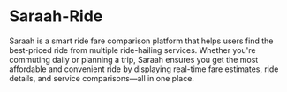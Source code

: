 # Saraah-Ride
Saraah is a smart ride fare comparison platform that helps users find the best-priced ride from multiple ride-hailing services. Whether you're commuting daily or planning a trip, Saraah ensures you get the most affordable and convenient ride by displaying real-time fare estimates, ride details, and service comparisons—all in one place.
